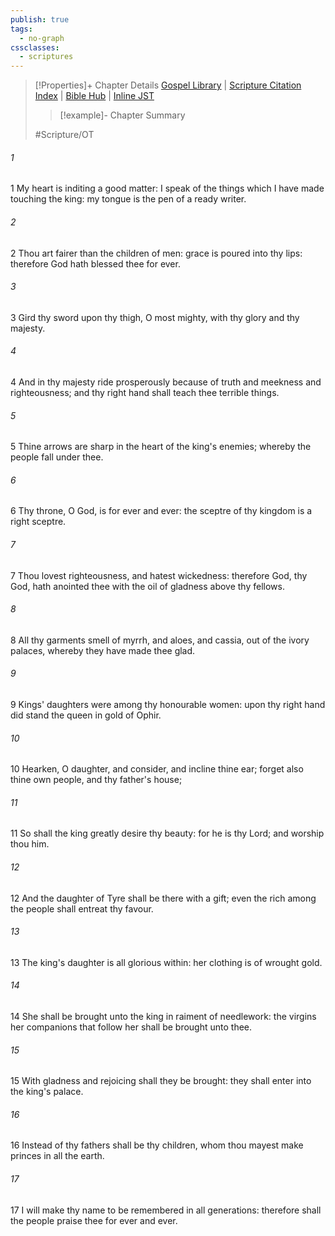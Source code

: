 ```yaml
---
publish: true
tags:
  - no-graph
cssclasses:
  - scriptures
---
```

>[!Properties]+ Chapter Details
>[Gospel Library](https://churchofjesuschrist.org/study/scriptures/ot/ps/45?lang=eng)    |    [Scripture Citation Index](https://scriptures.byu.edu/#0772d::c0772d)    |    [Bible Hub](https://biblehub.com/psalms/45.htm)    |    [Inline JST](https://scripturetoolbox.com/html/ic/Psalms/45.html)
>>[!example]- Chapter Summary
>> 
> 
>
>#Scripture/OT
###### 1
1 My heart is inditing a good matter: I speak of the things which I have made touching the king: my tongue is the pen of a ready writer.
###### 2
2 Thou art fairer than the children of men: grace is poured into thy lips: therefore God hath blessed thee for ever.
###### 3
3 Gird thy sword upon thy thigh, O most mighty, with thy glory and thy majesty.
###### 4
4 And in thy majesty ride prosperously because of truth and meekness and righteousness; and thy right hand shall teach thee terrible things.
###### 5
5 Thine arrows are sharp in the heart of the king's enemies; whereby the people fall under thee.
###### 6
6 Thy throne, O God, is for ever and ever: the sceptre of thy kingdom is a right sceptre.
###### 7
7 Thou lovest righteousness, and hatest wickedness: therefore God, thy God, hath anointed thee with the oil of gladness above thy fellows.
###### 8
8 All thy garments smell of myrrh, and aloes, and cassia, out of the ivory palaces, whereby they have made thee glad.
###### 9
9 Kings' daughters were among thy honourable women: upon thy right hand did stand the queen in gold of Ophir.
###### 10
10 Hearken, O daughter, and consider, and incline thine ear; forget also thine own people, and thy father's house;
###### 11
11 So shall the king greatly desire thy beauty: for he is thy Lord; and worship thou him.
###### 12
12 And the daughter of Tyre shall be there with a gift; even the rich among the people shall entreat thy favour.
###### 13
13 The king's daughter is all glorious within: her clothing is of wrought gold.
###### 14
14 She shall be brought unto the king in raiment of needlework: the virgins her companions that follow her shall be brought unto thee.
###### 15
15 With gladness and rejoicing shall they be brought: they shall enter into the king's palace.
###### 16
16 Instead of thy fathers shall be thy children, whom thou mayest make princes in all the earth.
###### 17
17 I will make thy name to be remembered in all generations: therefore shall the people praise thee for ever and ever.
